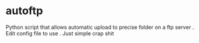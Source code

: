 # autoftp
Python script that allows automatic upload to precise folder on a ftp server .
Edit config file to use .
Just simple crap shit 
